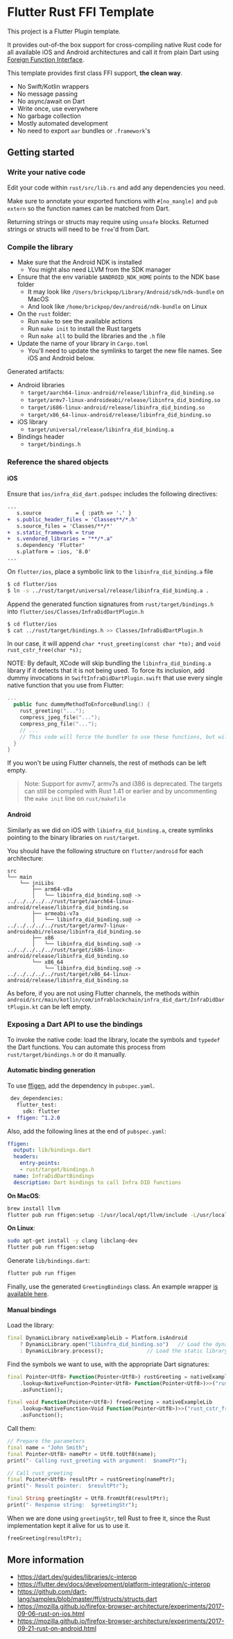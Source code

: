 # Flutter Rust FFI Template

This project is a Flutter Plugin template. 

It provides out-of-the box support for cross-compiling native Rust code for all available iOS and Android architectures and call it from plain Dart using [Foreign Function Interface](https://en.wikipedia.org/wiki/Foreign_function_interface).

This template provides first class FFI support, **the clean way**. 
- No Swift/Kotlin wrappers
- No message passing
- No async/await on Dart
- Write once, use everywhere
- No garbage collection
- Mostly automated development
- No need to export `aar` bundles or `.framework`'s

## Getting started

### Write your native code

Edit your code within `rust/src/lib.rs` and add any dependencies you need.

Make sure to annotate your exported functions with `#[no_mangle]` and `pub extern` so the function names can be matched from Dart.

Returning strings or structs may require using `unsafe` blocks. Returned strings or structs will need to be `free`'d from Dart.

### Compile the library

- Make sure that the Android NDK is installed
  - You might also need LLVM from the SDK manager
- Ensure that the env variable `$ANDROID_NDK_HOME` points to the NDK base folder
  - It may look like `/Users/brickpop/Library/Android/sdk/ndk-bundle` on MacOS
  - And look like `/home/brickpop/dev/android/ndk-bundle` on Linux
- On the `rust` folder:
  - Run `make` to see the available actions
  - Run `make init` to install the Rust targets
  - Run `make all` to build the libraries and the `.h` file
- Update the name of your library in `Cargo.toml`
  - You'll need to update the symlinks to target the new file names. See iOS and Android below.

Generated artifacts:
- Android libraries
  - `target/aarch64-linux-android/release/libinfra_did_binding.so`
  - `target/armv7-linux-androideabi/release/libinfra_did_binding.so`
  - `target/i686-linux-android/release/libinfra_did_binding.so`
  - `target/x86_64-linux-android/release/libinfra_did_binding.so`
- iOS library
  - `target/universal/release/libinfra_did_binding.a`
- Bindings header
  - `target/bindings.h`

### Reference the shared objects

#### iOS

Ensure that `ios/infra_did_dart.podspec` includes the following directives:

```diff
...
   s.source           = { :path => '.' }
+  s.public_header_files = 'Classes**/*.h'
   s.source_files = 'Classes/**/*'
+  s.static_framework = true
+  s.vendored_libraries = "**/*.a"
   s.dependency 'Flutter'
   s.platform = :ios, '8.0'
...
```

On `flutter/ios`, place a symbolic link to the `libinfra_did_binding.a` file

```sh
$ cd flutter/ios
$ ln -s ../rust/target/universal/release/libinfra_did_binding.a .
```

Append the generated function signatures from `rust/target/bindings.h` into `flutter/ios/Classes/InfraDidDartPlugin.h`

```sh 
$ cd flutter/ios
$ cat ../rust/target/bindings.h >> Classes/InfraDidDartPlugin.h
```

In our case, it will append `char *rust_greeting(const char *to);` and `void rust_cstr_free(char *s);`

NOTE: By default, XCode will skip bundling the `libinfra_did_binding.a` library if it detects that it is not being used. To force its inclusion, add dummy invocations in `SwiftInfraDidDartPlugin.swift` that use every single native function that you use from Flutter:

```kotlin
...
  public func dummyMethodToEnforceBundling() {
    rust_greeting("...");
    compress_jpeg_file("...");
    compress_png_file("...");
    // ...
    // This code will force the bundler to use these functions, but will never be called
  }
}
```

If you won't be using Flutter channels, the rest of methods can be left empty.

> Note: Support for avmv7, armv7s and i386 is deprecated. The targets can still be compiled with Rust 1.41 or earlier and by uncommenting the `make init` line on `rust/makefile`

#### Android

Similarly as we did on iOS with `libinfra_did_binding.a`, create symlinks pointing to the binary libraries on `rust/target`.

You should have the following structure on `flutter/android` for each architecture:

```
src
└── main
    └── jniLibs
        ├── arm64-v8a
        │   └── libinfra_did_binding.so@ -> ../../../../../rust/target/aarch64-linux-android/release/libinfra_did_binding.so
        ├── armeabi-v7a
        │   └── libinfra_did_binding.so@ -> ../../../../../rust/target/armv7-linux-androideabi/release/libinfra_did_binding.so
        ├── x86
        │   └── libinfra_did_binding.so@ -> ../../../../../rust/target/i686-linux-android/release/libinfra_did_binding.so
        └── x86_64
            └── libinfra_did_binding.so@ -> ../../../../../rust/target/x86_64-linux-android/release/libinfra_did_binding.so
```

As before, if you are not using Flutter channels, the methods within `android/src/main/kotlin/com/infrablockchain/infra_did_dart/InfraDidDartPlugin.kt` can be left empty.

### Exposing a Dart API to use the bindings

To invoke the native code: load the library, locate the symbols and `typedef` the Dart functions. You can automate this process from `rust/target/bindings.h` or do it manually.

#### Automatic binding generation

To use [ffigen](https://pub.dev/packages/ffigen), add the dependency in `pubspec.yaml`.

```diff
 dev_dependencies:
   flutter_test:
     sdk: flutter
+  ffigen: ^1.2.0
```

Also, add the following lines at the end of `pubspec.yaml`:

```yaml
ffigen:
  output: lib/bindings.dart
  headers:
    entry-points:
    - rust/target/bindings.h
  name: InfraDidDartBindings
  description: Dart bindings to call Infra DID functions
```

**On MacOS**:
```sh
brew install llvm
flutter pub run ffigen:setup -I/usr/local/opt/llvm/include -L/usr/local/opt/llvm/lib
```

**On Linux**:
```sh
sudo apt-get install -y clang libclang-dev
flutter pub run ffigen:setup
```

Generate `lib/bindings.dart`:
```sh
flutter pub run ffigen
```

Finally, use the generated `GreetingBindings` class. An example wrapper [is available here](./lib/infra_did_dart.dart).

#### Manual bindings

Load the library: 
```dart
final DynamicLibrary nativeExampleLib = Platform.isAndroid
    ? DynamicLibrary.open("libinfra_did_binding.so")   // Load the dynamic library on Android
    : DynamicLibrary.process();              // Load the static library on iOS
```

Find the symbols we want to use, with the appropriate Dart signatures:
```dart
final Pointer<Utf8> Function(Pointer<Utf8>) rustGreeting = nativeExampleLib
    .lookup<NativeFunction<Pointer<Utf8> Function(Pointer<Utf8>)>>("rust_greeting")
    .asFunction();

final void Function(Pointer<Utf8>) freeGreeting = nativeExampleLib
    .lookup<NativeFunction<Void Function(Pointer<Utf8>)>>("rust_cstr_free")
    .asFunction();
```

Call them:
```dart
// Prepare the parameters
final name = "John Smith";
final Pointer<Utf8> namePtr = Utf8.toUtf8(name);
print("- Calling rust_greeting with argument:  $namePtr");

// Call rust_greeting
final Pointer<Utf8> resultPtr = rustGreeting(namePtr);
print("- Result pointer:  $resultPtr");

final String greetingStr = Utf8.fromUtf8(resultPtr);
print("- Response string:  $greetingStr");
```

When we are done using `greetingStr`, tell Rust to free it, since the Rust implementation kept it alive for us to use it.
```dart
freeGreeting(resultPtr);
```

## More information
- https://dart.dev/guides/libraries/c-interop
- https://flutter.dev/docs/development/platform-integration/c-interop
- https://github.com/dart-lang/samples/blob/master/ffi/structs/structs.dart
- https://mozilla.github.io/firefox-browser-architecture/experiments/2017-09-06-rust-on-ios.html
- https://mozilla.github.io/firefox-browser-architecture/experiments/2017-09-21-rust-on-android.html
